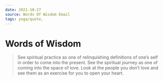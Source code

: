 ```yaml
---
date: 2021-10-27
source: Words Of Wisdom Email
tags: yoga/quote, 
---
```


# Words of Wisdom

> See spiritual practice as one of relinquishing definitions of one’s self in order to come into the present. See the spiritual journey as one of coming into the space of love. Look at the people you don’t love and see them as an exercise for you to open your heart.

